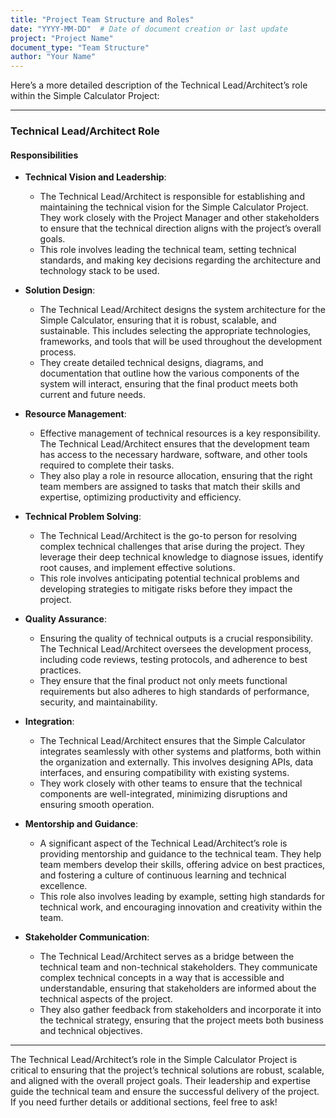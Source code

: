 ```yaml
---
title: "Project Team Structure and Roles"
date: "YYYY-MM-DD"  # Date of document creation or last update
project: "Project Name"
document_type: "Team Structure"
author: "Your Name"
---
```

Here’s a more detailed description of the Technical Lead/Architect’s role within the Simple Calculator Project:

---

### Technical Lead/Architect Role

#### Responsibilities

- **Technical Vision and Leadership**:
  - The Technical Lead/Architect is responsible for establishing and maintaining the technical vision for the Simple Calculator Project. They work closely with the Project Manager and other stakeholders to ensure that the technical direction aligns with the project’s overall goals.
  - This role involves leading the technical team, setting technical standards, and making key decisions regarding the architecture and technology stack to be used.

- **Solution Design**:
  - The Technical Lead/Architect designs the system architecture for the Simple Calculator, ensuring that it is robust, scalable, and sustainable. This includes selecting the appropriate technologies, frameworks, and tools that will be used throughout the development process.
  - They create detailed technical designs, diagrams, and documentation that outline how the various components of the system will interact, ensuring that the final product meets both current and future needs.

- **Resource Management**:
  - Effective management of technical resources is a key responsibility. The Technical Lead/Architect ensures that the development team has access to the necessary hardware, software, and other tools required to complete their tasks.
  - They also play a role in resource allocation, ensuring that the right team members are assigned to tasks that match their skills and expertise, optimizing productivity and efficiency.

- **Technical Problem Solving**:
  - The Technical Lead/Architect is the go-to person for resolving complex technical challenges that arise during the project. They leverage their deep technical knowledge to diagnose issues, identify root causes, and implement effective solutions.
  - This role involves anticipating potential technical problems and developing strategies to mitigate risks before they impact the project.

- **Quality Assurance**:
  - Ensuring the quality of technical outputs is a crucial responsibility. The Technical Lead/Architect oversees the development process, including code reviews, testing protocols, and adherence to best practices.
  - They ensure that the final product not only meets functional requirements but also adheres to high standards of performance, security, and maintainability.

- **Integration**:
  - The Technical Lead/Architect ensures that the Simple Calculator integrates seamlessly with other systems and platforms, both within the organization and externally. This involves designing APIs, data interfaces, and ensuring compatibility with existing systems.
  - They work closely with other teams to ensure that the technical components are well-integrated, minimizing disruptions and ensuring smooth operation.

- **Mentorship and Guidance**:
  - A significant aspect of the Technical Lead/Architect’s role is providing mentorship and guidance to the technical team. They help team members develop their skills, offering advice on best practices, and fostering a culture of continuous learning and technical excellence.
  - This role also involves leading by example, setting high standards for technical work, and encouraging innovation and creativity within the team.

- **Stakeholder Communication**:
  - The Technical Lead/Architect serves as a bridge between the technical team and non-technical stakeholders. They communicate complex technical concepts in a way that is accessible and understandable, ensuring that stakeholders are informed about the technical aspects of the project.
  - They also gather feedback from stakeholders and incorporate it into the technical strategy, ensuring that the project meets both business and technical objectives.

---

The Technical Lead/Architect’s role in the Simple Calculator Project is critical to ensuring that the project’s technical solutions are robust, scalable, and aligned with the overall project goals. Their leadership and expertise guide the technical team and ensure the successful delivery of the project. If you need further details or additional sections, feel free to ask!